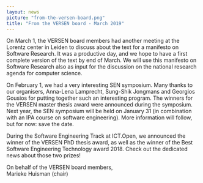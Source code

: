 ```yaml
---
layout: news
picture: "from-the-versen-board.png"
title: "From the VERSEN board - March 2019"
---
```


<p>On March 1, the VERSEN board members had another meeting at the Lorentz center in Leiden to discuss about the text for a manifesto on Software Research. It was a productive day, and we hope to have a first complete version of the text by end of March. We will use this manifesto on Software Research also as input for the discussion on the national research agenda for computer science.</p>

<p>On February 1, we had a very interesting SEN symposium. Many thanks to our organisers, Anna-Lena Lamprecht, Sung-Shik Jongmans and Georgios Gousios for putting together such an interesting program. The winners for the VERSEN master thesis award were announced during the symposium. Next year, the SEN symposium will be held on January 31 (in combination with an IPA course on software engineering). More information will follow, but for now: save the date.</p>

<p>During the Software Engineering Track at ICT.Open, we announced the winner of the VERSEN PhD thesis award, as well as the winner of the Best Software Engineering Technology award 2018. Check out the dedicated news about those two prizes!</p>

<p>On behalf of the VERSEN board members,<br />
Marieke Huisman (chair)</p>

		